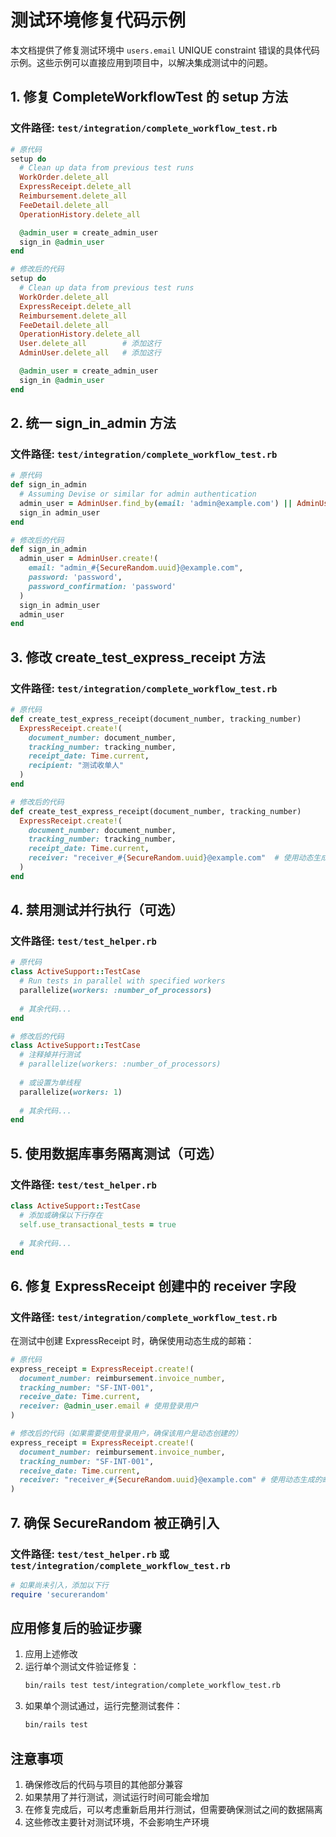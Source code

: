 # 测试环境修复代码示例

本文档提供了修复测试环境中 `users.email` UNIQUE constraint 错误的具体代码示例。这些示例可以直接应用到项目中，以解决集成测试中的问题。

## 1. 修复 CompleteWorkflowTest 的 setup 方法

### 文件路径: `test/integration/complete_workflow_test.rb`

```ruby
# 原代码
setup do
  # Clean up data from previous test runs
  WorkOrder.delete_all
  ExpressReceipt.delete_all
  Reimbursement.delete_all
  FeeDetail.delete_all
  OperationHistory.delete_all

  @admin_user = create_admin_user
  sign_in @admin_user
end

# 修改后的代码
setup do
  # Clean up data from previous test runs
  WorkOrder.delete_all
  ExpressReceipt.delete_all
  Reimbursement.delete_all
  FeeDetail.delete_all
  OperationHistory.delete_all
  User.delete_all        # 添加这行
  AdminUser.delete_all   # 添加这行

  @admin_user = create_admin_user
  sign_in @admin_user
end
```

## 2. 统一 sign_in_admin 方法

### 文件路径: `test/integration/complete_workflow_test.rb`

```ruby
# 原代码
def sign_in_admin
  # Assuming Devise or similar for admin authentication
  admin_user = AdminUser.find_by(email: 'admin@example.com') || AdminUser.create!(email: 'admin@example.com', password: 'password')
  sign_in admin_user
end

# 修改后的代码
def sign_in_admin
  admin_user = AdminUser.create!(
    email: "admin_#{SecureRandom.uuid}@example.com",
    password: 'password',
    password_confirmation: 'password'
  )
  sign_in admin_user
  admin_user
end
```

## 3. 修改 create_test_express_receipt 方法

### 文件路径: `test/integration/complete_workflow_test.rb`

```ruby
# 原代码
def create_test_express_receipt(document_number, tracking_number)
  ExpressReceipt.create!(
    document_number: document_number,
    tracking_number: tracking_number,
    receipt_date: Time.current,
    recipient: "测试收单人"
  )
end

# 修改后的代码
def create_test_express_receipt(document_number, tracking_number)
  ExpressReceipt.create!(
    document_number: document_number,
    tracking_number: tracking_number,
    receipt_date: Time.current,
    receiver: "receiver_#{SecureRandom.uuid}@example.com"  # 使用动态生成的邮箱
  )
end
```

## 4. 禁用测试并行执行（可选）

### 文件路径: `test/test_helper.rb`

```ruby
# 原代码
class ActiveSupport::TestCase
  # Run tests in parallel with specified workers
  parallelize(workers: :number_of_processors)
  
  # 其余代码...
end

# 修改后的代码
class ActiveSupport::TestCase
  # 注释掉并行测试
  # parallelize(workers: :number_of_processors)
  
  # 或设置为单线程
  parallelize(workers: 1)
  
  # 其余代码...
end
```

## 5. 使用数据库事务隔离测试（可选）

### 文件路径: `test/test_helper.rb`

```ruby
class ActiveSupport::TestCase
  # 添加或确保以下行存在
  self.use_transactional_tests = true
  
  # 其余代码...
end
```

## 6. 修复 ExpressReceipt 创建中的 receiver 字段

### 文件路径: `test/integration/complete_workflow_test.rb`

在测试中创建 ExpressReceipt 时，确保使用动态生成的邮箱：

```ruby
# 原代码
express_receipt = ExpressReceipt.create!(
  document_number: reimbursement.invoice_number,
  tracking_number: "SF-INT-001",
  receive_date: Time.current,
  receiver: @admin_user.email # 使用登录用户
)

# 修改后的代码（如果需要使用登录用户，确保该用户是动态创建的）
express_receipt = ExpressReceipt.create!(
  document_number: reimbursement.invoice_number,
  tracking_number: "SF-INT-001",
  receive_date: Time.current,
  receiver: "receiver_#{SecureRandom.uuid}@example.com" # 使用动态生成的邮箱
)
```

## 7. 确保 SecureRandom 被正确引入

### 文件路径: `test/test_helper.rb` 或 `test/integration/complete_workflow_test.rb`

```ruby
# 如果尚未引入，添加以下行
require 'securerandom'
```

## 应用修复后的验证步骤

1. 应用上述修改
2. 运行单个测试文件验证修复：
   ```bash
   bin/rails test test/integration/complete_workflow_test.rb
   ```
3. 如果单个测试通过，运行完整测试套件：
   ```bash
   bin/rails test
   ```

## 注意事项

1. 确保修改后的代码与项目的其他部分兼容
2. 如果禁用了并行测试，测试运行时间可能会增加
3. 在修复完成后，可以考虑重新启用并行测试，但需要确保测试之间的数据隔离
4. 这些修改主要针对测试环境，不会影响生产环境